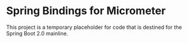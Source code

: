 # Spring Bindings for Micrometer

This project is a temporary placeholder for code
that is destined for the Spring Boot 2.0 mainline.